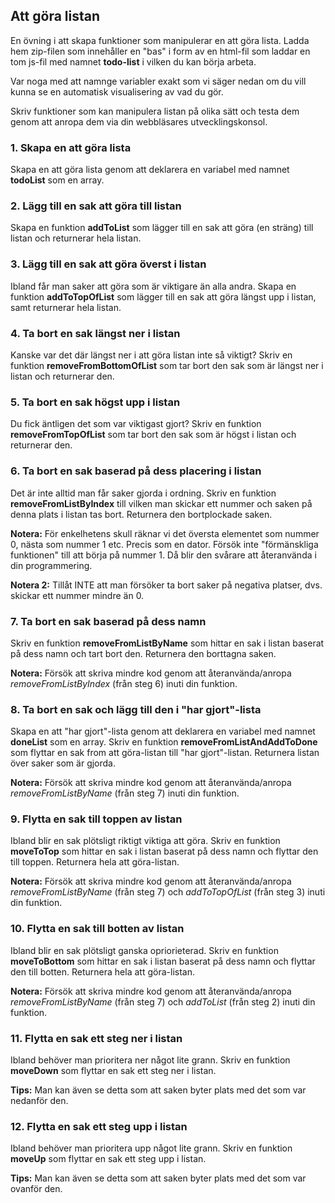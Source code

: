 ## Att göra listan
En övning i att skapa funktioner som manipulerar en att göra lista.
Ladda hem zip-filen som innehåller en "bas" i form av en html-fil som laddar en tom js-fil med namnet **todo-list** i vilken du kan börja arbeta.

Var noga med att namnge variabler exakt som vi säger nedan om du vill kunna se en automatisk visualisering av vad du gör.

Skriv funktioner som kan manipulera listan på olika sätt och testa dem genom att anropa dem via din webbläsares utvecklingskonsol.

### 1. Skapa en att göra lista
Skapa en att göra lista genom att deklarera en variabel med namnet **todoList** som en array.


### 2. Lägg till en sak att göra till listan
Skapa en funktion **addToList** som lägger till en sak att göra (en sträng) till listan och returnerar hela listan.


### 3. Lägg till en sak att göra överst i listan
Ibland får man saker att göra som är viktigare än alla andra. Skapa en funktion **addToTopOfList** som lägger till en sak att göra längst upp i listan, samt returnerar hela listan.


### 4. Ta bort en sak längst ner i listan
Kanske var det där längst ner i att göra listan inte så viktigt? Skriv en funktion **removeFromBottomOfList** som tar bort den sak som är längst ner i listan och returnerar den.


### 5. Ta bort en sak högst upp i listan
Du fick äntligen det som var viktigast gjort? Skriv en funktion **removeFromTopOfList** som tar bort den sak som är högst i listan och returnerar den.


### 6. Ta bort en sak baserad på dess placering i listan
Det är inte alltid man får saker gjorda i ordning. Skriv en funktion **removeFromListByIndex** till vilken man skickar ett nummer och saken på denna plats i listan tas bort. Returnera den bortplockade saken.

**Notera:** För enkelhetens skull räknar vi det översta elementet som nummer 0, nästa som nummer 1 etc. Precis som en dator. Försök inte "förmänskliga funktionen" till att börja på nummer 1. Då blir den svårare att återanvända i din programmering.

**Notera 2:** Tillåt INTE att man försöker ta bort saker på negativa platser, dvs. skickar ett nummer mindre än 0.


### 7. Ta bort en sak baserad på dess namn
Skriv en funktion **removeFromListByName** som hittar en sak i listan baserat på dess namn och tart bort den. Returnera den borttagna saken.

**Notera:** Försök att skriva mindre kod genom att återanvända/anropa *removeFromListByIndex* (från steg 6) inuti din funktion.


### 8. Ta bort en sak och lägg till den i "har gjort"-lista
Skapa en att "har gjort"-lista genom att deklarera en variabel med namnet **doneList** som en array.
Skriv en funktion **removeFromListAndAddToDone** som flyttar en sak from att göra-listan till "har gjort"-listan. Returnera listan över saker som är gjorda.

**Notera:** Försök att skriva mindre kod genom att återanvända/anropa *removeFromListByName* (från steg 7) inuti din funktion.


### 9. Flytta en sak till toppen av listan
Ibland blir en sak plötsligt riktigt viktiga att göra. Skriv en funktion **moveToTop** som hittar en sak i listan baserat på dess namn och flyttar den till toppen. Returnera hela att göra-listan.

**Notera:** Försök att skriva mindre kod genom att återanvända/anropa *removeFromListByName* (från steg 7) och *addToTopOfList* (från steg 3) inuti din funktion.


### 10. Flytta en sak till botten av listan
Ibland blir en sak plötsligt ganska opriorieterad. Skriv en funktion **moveToBottom** som hittar en sak i listan baserat på dess namn och flyttar den till botten. Returnera hela att göra-listan.

**Notera:** Försök att skriva mindre kod genom att återanvända/anropa *removeFromListByName* (från steg 7) och *addToList* (från steg 2) inuti din funktion.


### 11. Flytta en sak ett steg ner i listan
Ibland behöver man prioritera ner något lite grann. Skriv en funktion **moveDown** som flyttar en sak ett steg ner i listan.

**Tips:** Man kan även se detta som att saken byter plats med det som var nedanför den.


### 12. Flytta en sak ett steg upp i listan
Ibland behöver man prioritera upp något lite grann. Skriv en funktion **moveUp** som flyttar en sak ett steg upp i listan.

**Tips:** Man kan även se detta som att saken byter plats med det som var ovanför den.


